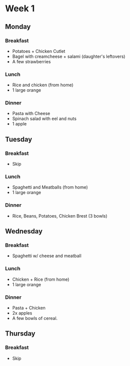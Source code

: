 # Week 1

## Monday

### Breakfast

- Potatoes + Chicken Cutlet
- Bagel with creamcheese + salami (daughter's leftovers)
- A few strawberries

### Lunch

- Rice and chicken (from home)
- 1 large orange

### Dinner

- Pasta with Cheese
- Spinach salad with eel and nuts
- 1 apple

## Tuesday

### Breakfast

- Skip

### Lunch

- Spaghetti and Meatballs (from home)
- 1 large orange

### Dinner

- Rice, Beans, Potatoes, Chicken Brest (3 bowls)

## Wednesday

### Breakfast

- Spaghetti w/ cheese and meatball

### Lunch

- Chicken + Rice (from home)
- 1 large orange

### Dinner

- Pasta + Chicken
- 2x apples
- A few bowls of cereal.

## Thursday

### Breakfast

- Skip
